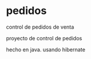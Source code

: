 # pedidos
control de pedidos de venta

proyecto de control de pedidos 

hecho en java. usando hibernate 

